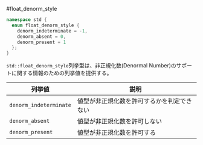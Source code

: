 #float_denorm_style
```cpp
namespace std {
  enum float_denorm_style {
    denorm_indeterminate = -1,
    denorm_absent = 0,
    denorm_present = 1
  };
}
```

`std::float_denorm_style`列挙型は、非正規化数(Denormal Number)のサポートに関する情報のための列挙値を提供する。

| 列挙値                 | 説明                                       |
|------------------------|--------------------------------------------|
| `denorm_indeterminate` | 値型が非正規化数を許可するかを判定できない |
| `denorm_absent`        | 値型が非正規化数を許可しない               |
| `denorm_present`       | 値型が非正規化数を許可する                 |


